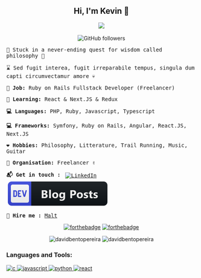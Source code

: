 <div width="15" align='center' >

## Hi, I'm Kevin :wave:

![](https://www.reddit.com/r/gifs/comments/b46f2r/what_is_a_megabyte_and_can_i_eat_it/)

![GitHub followers](https://img.shields.io/github/followers/xkokev?style=social)

</div>
<samp>
  
:bee: Stuck in a never-ending quest for wisdom called philosophy :seedling:

:hourglass: Sed fugit interea, fugit irreparabile tempus, singula dum capti circumvectamur amore :skull:

**:gem: Job:** Ruby on Rails Fullstack Developer (Freelancer)

**:school_satchel: Learning:** React & Next.JS & Redux

**:computer: Languages:** PHP, Ruby, Javascript, Typescript

**:computer: Frameworks:** Symfony, Ruby on Rails, Angular, React.JS, Next.JS

**:heart: Hobbies:** Philosophy, Litterature, Trail Running, Music, Guitar

**:office: Organisation:** Freelancer :v:

**:mailbox_with_mail: Get in touch :**
<a href="https://www.linkedin.com/in/david-bento-pereira/">
<img src="https://raw.githubusercontent.com/MikeCodesDotNET/MikeCodesDotNET/a8abbf37441f3253f74ea255a47f289208d7568c/Resources/linkedIn.svg" alt="LinkedIn" style="vertical-align:top; margin:4px">
</a>
<a href="https://dev.to/bento">
<img src="https://github.com/MikeCodesDotNET/ColoredBadges/blob/master/svg/blogs/devto.svg" alt="Dev.to" style="vertical-align:top; margin:4px"></img>
</a>

**:briefcase: Hire me :** [Malt](https://www.malt.fr/profile/davidbentopereira)

</samp>

<div align="center">

[![forthebadge](https://forthebadge.com/images/badges/uses-badges.svg)](https://forthebadge.com)
[![forthebadge](https://forthebadge.com/images/badges/built-with-love.svg)](https://forthebadge.com)

<img align="center" src="https://github-readme-stats.vercel.app/api/top-langs/?username=davidbentopereira&layout=compact&hide=html" alt="davidbentopereira" />
<img align="center" src="https://github-readme-stats.vercel.app/api?username=davidbentopereira&show_icons=true" alt="davidbentopereira" />

<h3 align="left">Languages and Tools:</h3>
<p align="left"> <a href="https://www.cprogramming.com/" target="_blank"> <img src="https://devicons.github.io/devicon/devicon.git/icons/c/c-original.svg" alt="c" width="40" height="40"/> </a> <a href="https://developer.mozilla.org/en-US/docs/Web/JavaScript" target="_blank"> <img src="https://devicons.github.io/devicon/devicon.git/icons/javascript/javascript-original.svg" alt="javascript" width="40" height="40"/> </a> <a href="https://www.python.org" target="_blank"> <img src="https://devicons.github.io/devicon/devicon.git/icons/python/python-original.svg" alt="python" width="40" height="40"/> </a> <a href="https://reactjs.org/" target="_blank"> <img src="https://devicons.github.io/devicon/devicon.git/icons/react/react-original-wordmark.svg" alt="react" width="40" height="40"/> </a> 
</p>
